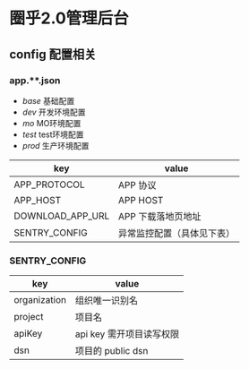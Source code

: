 # 圈乎2.0管理后台

## config 配置相关

### app.**.json

* *base* 基础配置
* *dev*  开发环境配置
* *mo*   MO环境配置
* *test* test环境配置
* *prod* 生产环境配置

| key              | value         |
|------------------|---------------|
| APP_PROTOCOL     | APP 协议        |
| APP_HOST         | APP HOST      |
| DOWNLOAD_APP_URL | APP 下载落地页地址   |
| SENTRY_CONFIG    | 异常监控配置（具体见下表） |

### SENTRY_CONFIG

| key          | value            |
|--------------|------------------|
| organization | 组织唯一识别名          |
| project      | 项目名              |
| apiKey       | api key 需开项目读写权限 |
| dsn          | 项目的 public dsn   |


